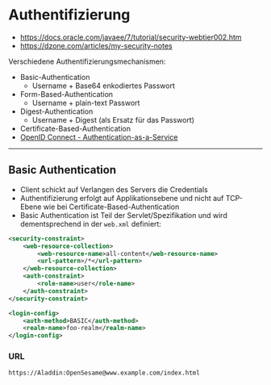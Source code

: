 # Authentifizierung

* https://docs.oracle.com/javaee/7/tutorial/security-webtier002.htm
* https://dzone.com/articles/my-security-notes

Verschiedene Authentifizierungsmechanismen:

* Basic-Authentication
  * Username + Base64 enkodiertes Passwort
* Form-Based-Authentication
  * Username + plain-text Passwort
* Digest-Authentication
  * Username + Digest (als Ersatz für das Passwort)
* Certificate-Based-Authentication
* [OpenID Connect - Authentication-as-a-Service](oauth.md)

---

## Basic Authentication

* Client schickt auf Verlangen des Servers die Credentials
* Authentifizierung erfolgt auf Applikationsebene und nicht auf TCP-Ebene wie bei Certificate-Based-Authentication
* Basic Authentication ist Teil der Servlet/Spezifikation und wird dementsprechend in der `web.xml` definiert:

```xml
<security-constraint>
    <web-resource-collection>
        <web-resource-name>all-content</web-resource-name>
        <url-pattern>/*</url-pattern>
    </web-resource-collection>
    <auth-constraint>
        <role-name>user</role-name>
    </auth-constraint>
</security-constraint>

<login-config>
    <auth-method>BASIC</auth-method>
    <realm-name>foo-realm</realm-name>
</login-config>
```

### URL

`https://Aladdin:OpenSesame@www.example.com/index.html`